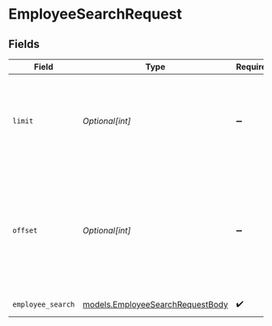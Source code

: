 # EmployeeSearchRequest


## Fields

| Field                                                                                                   | Type                                                                                                    | Required                                                                                                | Description                                                                                             | Example                                                                                                 |
| ------------------------------------------------------------------------------------------------------- | ------------------------------------------------------------------------------------------------------- | ------------------------------------------------------------------------------------------------------- | ------------------------------------------------------------------------------------------------------- | ------------------------------------------------------------------------------------------------------- |
| `limit`                                                                                                 | *Optional[int]*                                                                                         | :heavy_minus_sign:                                                                                      | The maximum number of Employees to return (default: 50) when searching Employees                        | 1                                                                                                       |
| `offset`                                                                                                | *Optional[int]*                                                                                         | :heavy_minus_sign:                                                                                      | The number of Employees to skip before starting to return results (default: 0) when searching Employees | 0                                                                                                       |
| `employee_search`                                                                                       | [models.EmployeeSearchRequestBody](../models/employeesearchrequestbody.md)                              | :heavy_check_mark:                                                                                      | Request body                                                                                            |                                                                                                         |